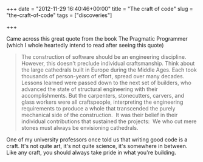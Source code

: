 +++
date = "2012-11-29 16:40:46+00:00"
title = "The craft of code"
slug = "the-craft-of-code"
tags = ["discoveries"]

+++

Came across this great quote from the book The Pragmatic Programmer (which I whole heartedly intend to read after seeing this quote)
<!--more-->

>The construction of software should be an engineering discipline. However, this doesn't preclude individual craftsmanship. Think about the large cathedrals built in Europe during the Middle Ages. Each took thousands of person-years of effort, spread over many decades. Lessons learned were passed down to the next set of builders, who advanced the state of structural engineering with their accomplishments. But the carpenters, stonecutters, carvers, and glass workers were all craftspeople, interpreting the engineering requirements to produce a whole that transcended the purely mechanical side of the construction.  It was their belief in their individual contributions that sustained the projects:  We who cut mere stones must always be envisioning cathedrals.

One of my university professors once told us that writing good code is a craft. It's not quite art, it's not quite science, it's somewhere in between. Like any craft, you should always take pride in what you're building.

